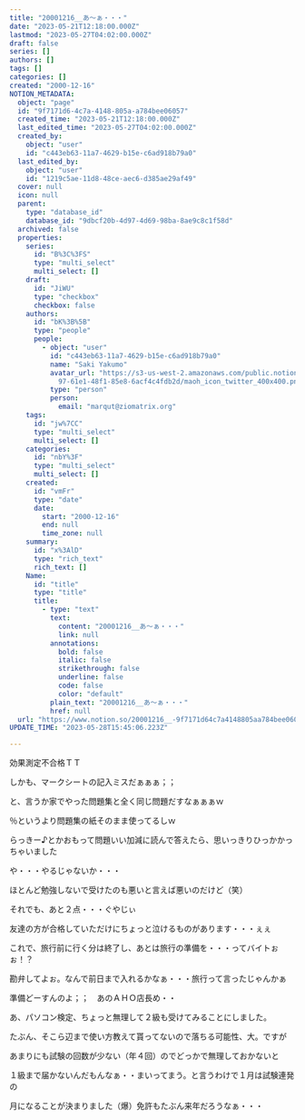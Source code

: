 ```yaml
---
title: "20001216__あ～ぁ・・・"
date: "2023-05-21T12:18:00.000Z"
lastmod: "2023-05-27T04:02:00.000Z"
draft: false
series: []
authors: []
tags: []
categories: []
created: "2000-12-16"
NOTION_METADATA:
  object: "page"
  id: "9f7171d6-4c7a-4148-805a-a784bee06057"
  created_time: "2023-05-21T12:18:00.000Z"
  last_edited_time: "2023-05-27T04:02:00.000Z"
  created_by:
    object: "user"
    id: "c443eb63-11a7-4629-b15e-c6ad918b79a0"
  last_edited_by:
    object: "user"
    id: "1219c5ae-11d8-48ce-aec6-d385ae29af49"
  cover: null
  icon: null
  parent:
    type: "database_id"
    database_id: "9dbcf20b-4d97-4d69-98ba-8ae9c8c1f58d"
  archived: false
  properties:
    series:
      id: "B%3C%3FS"
      type: "multi_select"
      multi_select: []
    draft:
      id: "JiWU"
      type: "checkbox"
      checkbox: false
    authors:
      id: "bK%3B%5B"
      type: "people"
      people:
        - object: "user"
          id: "c443eb63-11a7-4629-b15e-c6ad918b79a0"
          name: "Saki Yakumo"
          avatar_url: "https://s3-us-west-2.amazonaws.com/public.notion-static.com/3ad1c4\
            97-61e1-48f1-85e8-6acf4c4fdb2d/maoh_icon_twitter_400x400.png"
          type: "person"
          person:
            email: "marqut@ziomatrix.org"
    tags:
      id: "jw%7CC"
      type: "multi_select"
      multi_select: []
    categories:
      id: "nbY%3F"
      type: "multi_select"
      multi_select: []
    created:
      id: "vmFr"
      type: "date"
      date:
        start: "2000-12-16"
        end: null
        time_zone: null
    summary:
      id: "x%3AlD"
      type: "rich_text"
      rich_text: []
    Name:
      id: "title"
      type: "title"
      title:
        - type: "text"
          text:
            content: "20001216__あ～ぁ・・・"
            link: null
          annotations:
            bold: false
            italic: false
            strikethrough: false
            underline: false
            code: false
            color: "default"
          plain_text: "20001216__あ～ぁ・・・"
          href: null
  url: "https://www.notion.so/20001216__-9f7171d64c7a4148805aa784bee06057"
UPDATE_TIME: "2023-05-28T15:45:06.223Z"

---
```

<link rel="stylesheet" href="https://cdn.jsdelivr.net/npm/katex@0.16.2/dist/katex.min.css" integrity="sha384-bYdxxUwYipFNohQlHt0bjN/LCpueqWz13HufFEV1SUatKs1cm4L6fFgCi1jT643X" crossorigin="anonymous">


効果測定不合格ＴＴ


しかも、マークシートの記入ミスだぁぁぁ；；


と、言うか家でやった問題集と全く同じ問題だすなぁぁぁｗ


％というより問題集の紙そのまま使ってるしｗ


らっきー♪とかおもって問題いい加減に読んで答えたら、思いっきりひっかかっちゃいました


や・・・やるじゃないか・・・


ほとんど勉強しないで受けたのも悪いと言えば悪いのだけど（笑）


それでも、あと２点・・・ぐやじぃ


友達の方が合格していただけにちょっと泣けるものがあります・・・ぇぇ


これで、旅行前に行く分は終了し、あとは旅行の準備を・・・ってバイトぉぉ！？


勘弁してよぉ。なんで前日まで入れるかなぁ・・・旅行って言ったじゃんかぁ


準備どーすんのよ；；　あのＡＨＯ店長め・・


あ、パソコン検定、ちょっと無理して２級も受けてみることにしました。


たぶん、そこら辺まで使い方教えて貰ってないので落ちる可能性、大。ですが


あまりにも試験の回数が少ない（年４回）のでどっかで無理しておかないと


１級まで届かないんだもんなぁ・・まいってまう。と言うわけで１月は試験連発の


月になることが決まりました（爆）免許もたぶん来年だろうなぁ・・・

